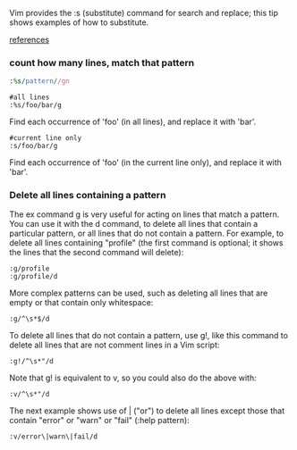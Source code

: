 
Vim provides the :s (substitute) command for search and replace; this tip shows examples of how to substitute. 


[references](http://vim.wikia.com/wiki/Search_and_replace)

### count how many lines, match that pattern


```ruby
:%s/pattern//gn
```

```
#all lines
:%s/foo/bar/g
```

Find each occurrence of 'foo' (in all lines), and replace it with 'bar'.

```
#current line only
:s/foo/bar/g
```

Find each occurrence of 'foo' (in the current line only), and replace it with 'bar'.




### Delete all lines containing a pattern

The ex command g is very useful for acting on lines that match a pattern. You can use it with the d command, to delete all lines that contain a particular pattern, or all lines that do not contain a pattern.
For example, to delete all lines containing "profile" (the first command is optional; it shows the lines that the second command will delete):

```
:g/profile
:g/profile/d
```

More complex patterns can be used, such as deleting all lines that are empty or that contain only whitespace:

```
:g/^\s*$/d
```

To delete all lines that do not contain a pattern, use g!, like this command to delete all lines that are not comment lines in a Vim script:
```
:g!/^\s*"/d
```
Note that g! is equivalent to v, so you could also do the above with:
```
:v/^\s*"/d
```

The next example shows use of \| ("or") to delete all lines except those that contain "error" or "warn" or "fail" (:help pattern):

```
:v/error\|warn\|fail/d

```



